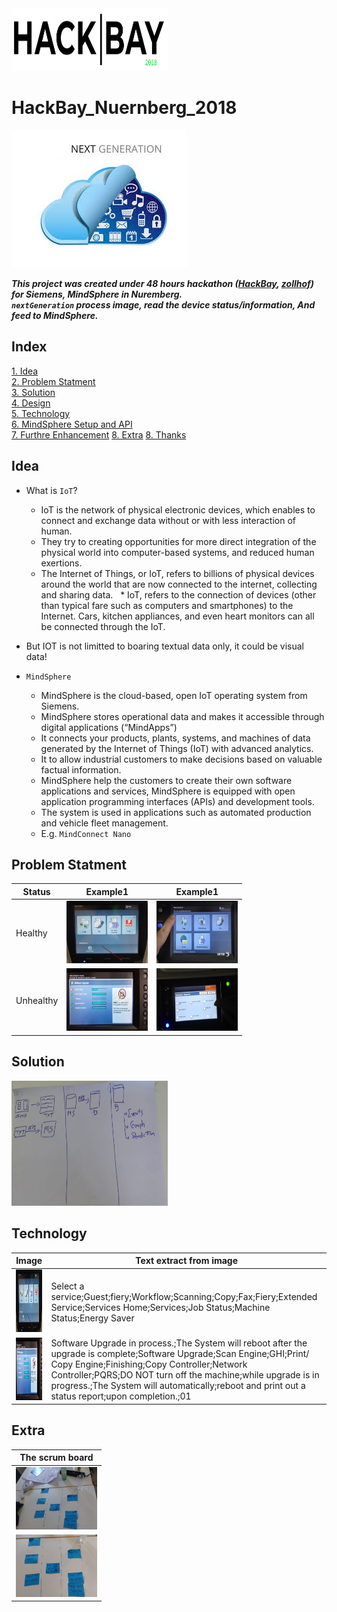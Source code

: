 <img src="https://github.com/vivek-bombatkar/HackBay_Nuernberg_2018/raw/master/images/logo_hackbay.JPG"  width="250" height="100">

# HackBay_Nuernberg_2018    
<img src="https://github.com/vivek-bombatkar/HackBay_Nuernberg_2018/raw/master/images/logo_nextGen.jpg" >

***This project was created under 48 hours hackathon ([HackBay](https://www.hackbay.de/), [zollhof](https://www.zollhof.de/)) for Siemens, MindSphere in Nuremberg.***  
***`nextGeneration` process image, read the device status/information, And feed to MindSphere.***


## Index
[1. Idea](#idea)  
[2. Problem Statment](#ProblemStatment)  
[3. Solution](#Solution)  
[4. Design](#design)  
[5. Technology](#technology)    
[6. MindSphere Setup and API](#MindSpheresetup)  
[7. Furthre Enhancement](#FurthreEnhancement)
[8. Extra](#Extra)
[8. Thanks](#Thanks)


## <a name="idea"></a>Idea    

* What is `IoT`?
    * IoT is the network of physical electronic devices, which enables to connect and exchange data without or with less interaction of human.
    * They try to creating opportunities for more direct integration of the physical world into computer-based systems, and reduced human exertions.
    * The Internet of Things, or IoT, refers to billions of physical devices around the world that are now connected to the internet, collecting and sharing data.
    * IoT, refers to the connection of devices (other than typical fare such as computers and smartphones) to the Internet. Cars, kitchen appliances, and even heart monitors can all be connected through the IoT. 

* But IOT is not limitted to boaring textual data only, it could be visual data!

* `MindSphere`
    * MindSphere is the cloud-based, open IoT operating system from Siemens.
    * MindSphere stores operational data and makes it accessible through digital applications (“MindApps”)
    * It connects your products, plants, systems, and machines of data generated by the Internet of Things (IoT) with advanced analytics.
    * It to allow industrial customers to make decisions based on valuable factual information.
    *  MindSphere help the customers to create their own software applications and services, MindSphere is equipped with open application programming interfaces (APIs) and development tools.
    * The system is used in applications such as automated production and vehicle fleet management.
    * E.g. `MindConnect Nano`





## <a name="ProblemStatment"></a>Problem Statment    

| Status | Example1 | Example1 | 
| --- | --- |  --- |
| Healthy | <img src="https://github.com/vivek-bombatkar/HackBay_Nuernberg_2018/raw/master/images/pic_1.JPG" width="130" height="100" /> | <img src="https://github.com/vivek-bombatkar/HackBay_Nuernberg_2018/raw/master/images/pic_3.jpg" width="130" height="100" /> |
| Unhealthy | <img src="https://github.com/vivek-bombatkar/HackBay_Nuernberg_2018/raw/master/images/pic_2.jpg" width="130" height="100" /> | <img src="https://github.com/vivek-bombatkar/HackBay_Nuernberg_2018/raw/master/images/pic_4.jpg" width="130" height="100" /> |

## <a name="Solution"></a>Solution

<img src="https://github.com/vivek-bombatkar/HackBay_Nuernberg_2018/raw/master/images/idea.jpeg" width="250" height="200" />


## <a name="technology"></a>Technology


| Image | Text extract from image |
| --- | --- |  
|<img src="https://github.com/vivek-bombatkar/HackBay_Nuernberg_2018/raw/master/images/pic_1.JPG" width="130" height="100" /> |  Select a service;Guest;fiery;Workflow;Scanning;Copy;Fax;Fiery;Extended Service;Services Home;Services;Job Status;Machine Status;Energy Saver |
| <img src="https://github.com/vivek-bombatkar/HackBay_Nuernberg_2018/raw/master/images/pic_2.jpg" width="130" height="100" /> | Software Upgrade in process.;The System will reboot after the upgrade is complete;Software Upgrade;Scan Engine;GHI;Print/ Copy Engine;Finishing;Copy Controller;Network Controller;PQRS;DO NOT turn off the machine;while upgrade is in progress.;The System will automatically;reboot and print out a status report;upon completion.;01 |


## <a name="Extra"></a>Extra

| The scrum board |
| --- |
|<img src="https://github.com/vivek-bombatkar/HackBay_Nuernberg_2018/raw/master/images/scrum_board_1.jpeg" width="130" height="100" /> |
|<img src="https://github.com/vivek-bombatkar/HackBay_Nuernberg_2018/raw/master/images/scrum_board_2.jpeg" width="130" height="100" /> |


